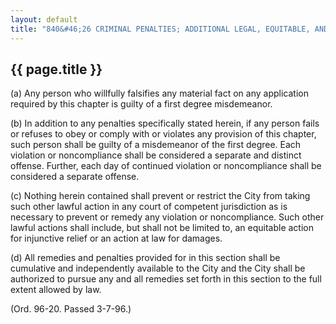 ---
layout: default 
title: "840&#46;26 CRIMINAL PENALTIES; ADDITIONAL LEGAL, EQUITABLE, AND INJUNCTIVE RELIEF."---

{{ page.title }}
----------------

​(a) Any person who willfully falsifies any material fact on any
application required by this chapter is guilty of a first degree
misdemeanor.

​(b) In addition to any penalties specifically stated herein, if any
person fails or refuses to obey or comply with or violates any provision
of this chapter, such person shall be guilty of a misdemeanor of the
first degree. Each violation or noncompliance shall be considered a
separate and distinct offense. Further, each day of continued violation
or noncompliance shall be considered a separate offense.

​(c) Nothing herein contained shall prevent or restrict the City from
taking such other lawful action in any court of competent jurisdiction
as is necessary to prevent or remedy any violation or noncompliance.
Such other lawful actions shall include, but shall not be limited to, an
equitable action for injunctive relief or an action at law for damages.

​(d) All remedies and penalties provided for in this section shall be
cumulative and independently available to the City and the City shall be
authorized to pursue any and all remedies set forth in this section to
the full extent allowed by law.

(Ord. 96-20. Passed 3-7-96.)
